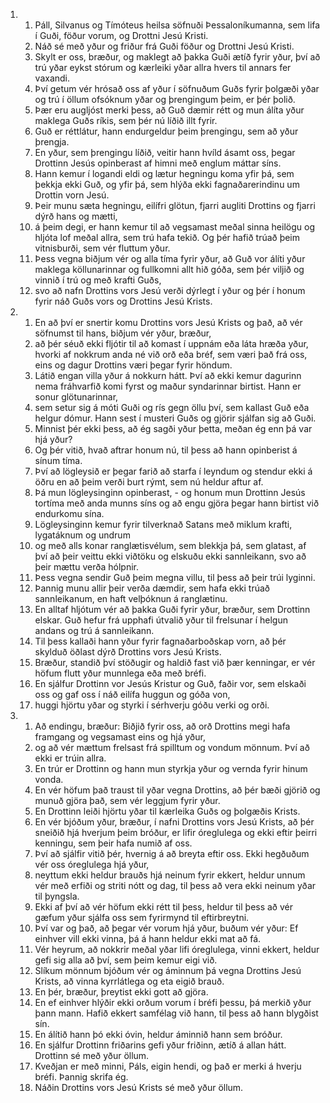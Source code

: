 <ol>
  <li>
    <ol>
      <li>Páll, Silvanus og Tímóteus heilsa söfnuði Þessaloníkumanna, sem lifa í Guði, föður vorum, og Drottni Jesú Kristi.</li>
      <li>Náð sé með yður og friður frá Guði föður og Drottni Jesú Kristi.</li>
      <li>Skylt er oss, bræður, og maklegt að þakka Guði ætíð fyrir yður, því að trú yðar eykst stórum og kærleiki yðar allra hvers til annars fer vaxandi.</li>
      <li>Því getum vér hrósað oss af yður í söfnuðum Guðs fyrir þolgæði yðar og trú í öllum ofsóknum yðar og þrengingum þeim, er þér þolið.</li>
      <li>Þær eru augljóst merki þess, að Guð dæmir rétt og mun álíta yður maklega Guðs ríkis, sem þér nú líðið illt fyrir.</li>
      <li>Guð er réttlátur, hann endurgeldur þeim þrengingu, sem að yður þrengja.</li>
      <li>En yður, sem þrengingu líðið, veitir hann hvíld ásamt oss, þegar Drottinn Jesús opinberast af himni með englum máttar síns.</li>
      <li>Hann kemur í logandi eldi og lætur hegningu koma yfir þá, sem þekkja ekki Guð, og yfir þá, sem hlýða ekki fagnaðarerindinu um Drottin vorn Jesú.</li>
      <li>Þeir munu sæta hegningu, eilífri glötun, fjarri augliti Drottins og fjarri dýrð hans og mætti,</li>
      <li>á þeim degi, er hann kemur til að vegsamast meðal sinna heilögu og hljóta lof meðal allra, sem trú hafa tekið. Og þér hafið trúað þeim vitnisburði, sem vér fluttum yður.</li>
      <li>Þess vegna biðjum vér og alla tíma fyrir yður, að Guð vor álíti yður maklega köllunarinnar og fullkomni allt hið góða, sem þér viljið og vinnið í trú og með krafti Guðs,</li>
      <li>svo að nafn Drottins vors Jesú verði dýrlegt í yður og þér í honum fyrir náð Guðs vors og Drottins Jesú Krists.</li>
    </ol>
  </li>
  <li>
    <ol>
      <li>En að því er snertir komu Drottins vors Jesú Krists og það, að vér söfnumst til hans, biðjum vér yður, bræður,</li>
      <li>að þér séuð ekki fljótir til að komast í uppnám eða láta hræða yður, hvorki af nokkrum anda né við orð eða bréf, sem væri það frá oss, eins og dagur Drottins væri þegar fyrir höndum.</li>
      <li>Látið engan villa yður á nokkurn hátt. Því að ekki kemur dagurinn nema fráhvarfið komi fyrst og maður syndarinnar birtist. Hann er sonur glötunarinnar,</li>
      <li>sem setur sig á móti Guði og rís gegn öllu því, sem kallast Guð eða helgur dómur. Hann sest í musteri Guðs og gjörir sjálfan sig að Guði.</li>
      <li>Minnist þér ekki þess, að ég sagði yður þetta, meðan ég enn þá var hjá yður?</li>
      <li>Og þér vitið, hvað aftrar honum nú, til þess að hann opinberist á sínum tíma.</li>
      <li>Því að lögleysið er þegar farið að starfa í leyndum og stendur ekki á öðru en að þeim verði burt rýmt, sem nú heldur aftur af.</li>
      <li>Þá mun lögleysinginn opinberast, - og honum mun Drottinn Jesús tortíma með anda munns síns og að engu gjöra þegar hann birtist við endurkomu sína.</li>
      <li>Lögleysinginn kemur fyrir tilverknað Satans með miklum krafti, lygatáknum og undrum</li>
      <li>og með alls konar ranglætisvélum, sem blekkja þá, sem glatast, af því að þeir veittu ekki viðtöku og elskuðu ekki sannleikann, svo að þeir mættu verða hólpnir.</li>
      <li>Þess vegna sendir Guð þeim megna villu, til þess að þeir trúi lyginni.</li>
      <li>Þannig munu allir þeir verða dæmdir, sem hafa ekki trúað sannleikanum, en haft velþóknun á ranglætinu.</li>
      <li>En alltaf hljótum vér að þakka Guði fyrir yður, bræður, sem Drottinn elskar. Guð hefur frá upphafi útvalið yður til frelsunar í helgun andans og trú á sannleikann.</li>
      <li>Til þess kallaði hann yður fyrir fagnaðarboðskap vorn, að þér skylduð öðlast dýrð Drottins vors Jesú Krists.</li>
      <li>Bræður, standið því stöðugir og haldið fast við þær kenningar, er vér höfum flutt yður munnlega eða með bréfi.</li>
      <li>En sjálfur Drottinn vor Jesús Kristur og Guð, faðir vor, sem elskaði oss og gaf oss í náð eilífa huggun og góða von,</li>
      <li>huggi hjörtu yðar og styrki í sérhverju góðu verki og orði.</li>
    </ol>
  </li>
  <li>
    <ol>
      <li>Að endingu, bræður: Biðjið fyrir oss, að orð Drottins megi hafa framgang og vegsamast eins og hjá yður,</li>
      <li>og að vér mættum frelsast frá spilltum og vondum mönnum. Því að ekki er trúin allra.</li>
      <li>En trúr er Drottinn og hann mun styrkja yður og vernda fyrir hinum vonda.</li>
      <li>En vér höfum það traust til yðar vegna Drottins, að þér bæði gjörið og munuð gjöra það, sem vér leggjum fyrir yður.</li>
      <li>En Drottinn leiði hjörtu yðar til kærleika Guðs og þolgæðis Krists.</li>
      <li>En vér bjóðum yður, bræður, í nafni Drottins vors Jesú Krists, að þér sneiðið hjá hverjum þeim bróður, er lifir óreglulega og ekki eftir þeirri kenningu, sem þeir hafa numið af oss.</li>
      <li>Því að sjálfir vitið þér, hvernig á að breyta eftir oss. Ekki hegðuðum vér oss óreglulega hjá yður,</li>
      <li>neyttum ekki heldur brauðs hjá neinum fyrir ekkert, heldur unnum vér með erfiði og striti nótt og dag, til þess að vera ekki neinum yðar til þyngsla.</li>
      <li>Ekki af því að vér höfum ekki rétt til þess, heldur til þess að vér gæfum yður sjálfa oss sem fyrirmynd til eftirbreytni.</li>
      <li>Því var og það, að þegar vér vorum hjá yður, buðum vér yður: Ef einhver vill ekki vinna, þá á hann heldur ekki mat að fá.</li>
      <li>Vér heyrum, að nokkrir meðal yðar lifi óreglulega, vinni ekkert, heldur gefi sig alla að því, sem þeim kemur eigi við.</li>
      <li>Slíkum mönnum bjóðum vér og áminnum þá vegna Drottins Jesú Krists, að vinna kyrrlátlega og eta eigið brauð.</li>
      <li>En þér, bræður, þreytist ekki gott að gjöra.</li>
      <li>En ef einhver hlýðir ekki orðum vorum í bréfi þessu, þá merkið yður þann mann. Hafið ekkert samfélag við hann, til þess að hann blygðist sín.</li>
      <li>En álítið hann þó ekki óvin, heldur áminnið hann sem bróður.</li>
      <li>En sjálfur Drottinn friðarins gefi yður friðinn, ætíð á allan hátt. Drottinn sé með yður öllum.</li>
      <li>Kveðjan er með minni, Páls, eigin hendi, og það er merki á hverju bréfi. Þannig skrifa ég.</li>
      <li>Náðin Drottins vors Jesú Krists sé með yður öllum.</li>
    </ol>
  </li>
</ol>